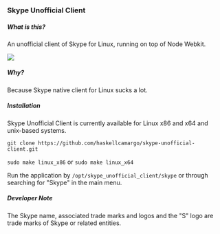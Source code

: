 ### Skype Unofficial Client

##### What is this?

An unofficial client of Skype for Linux, running on top of Node Webkit.

![](https://raw.githubusercontent.com/haskellcamargo/skype-unofficial-client/master/resource/example/demo.png)

##### Why?

Because Skype native client for Linux sucks a lot.

##### Installation

Skype Unofficial Client is currently available for Linux x86 and x64 and
unix-based systems.

`git clone https://github.com/haskellcamargo/skype-unofficial-client.git`

`sudo make linux_x86` or `sudo make linux_x64`

Run the application by `/opt/skype_unofficial_client/skype` or through
searching for "Skype" in the main menu.

##### Developer Note

The Skype name, associated trade marks and logos and the "S" logo are trade marks of Skype or related entities.
